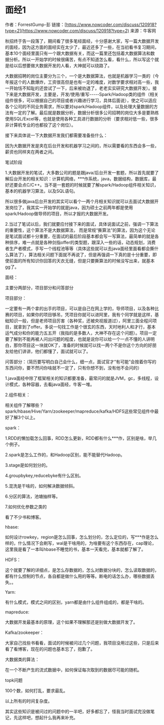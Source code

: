 # 面经1


作者：ForrestGump-彭
链接：[https://www.nowcoder.com/discuss/120918?type=2](https://www.nowcoder.com/discuss/120918?type=2)
来源：牛客网

秋招终于告一段落了，期间看了很多笔经面经，十分感谢大家，写一篇大数据开发的面经，因为这方面的面经实在太少了，最近还多了一些，在当初看书复习期间，基本10个面经里面只有一个跟大数据有关，而这一篇里还包括着大数据算法和数据分析。所以一开始学的时候很痛苦，有点不知道怎么看，看什么，所以写这个就是给以后想要做大数据开发的人看，大神就可以绕路了。

大数据招聘的岗位主要分为三个，一个是大数据算法，也就是机器学习一类的（今年报这个的人数爆炸，工资很高但是也有一定的难度，对数学要求相对高一些，我一开始恬不知耻的还尝试了一下，后来被劝退了，老老实实研究大数据开发）。接下来是大数据开发，主要是，开发/使用/重写-----Spark/Hadoop类的组件（相关组件很多，可以根据自己的项目或者兴趣进行学习，具体后面说），使之可以适应各个公司的不同业务需求，所以要对spark/Hadoop组件，以及处理大量数据的方法有一定的了解。最后就是数据分析，数据分析很多公司招聘的岗位大多是要熟练使用SQL/Excel等，也就是使用各种工具进行数据的分析（要求相对低一些，很多非计算机专业的也都投了这个岗位）。

接下来具体说一下大数据开发我们都需要准备些什么：

因为大数据开发是夹在后台开发和机器学习之间的，所以需要看的东西会多一些，薪资也同样夹在两者之间。

笔试阶段

1.大数据开发的笔试，大多数公司的题是跟java/后台开发一套题，所以首先就要了解后台开发的相关知识：计算机网络，***作系统，java，数据结构，数据库，最好还要会点C/C++。当不是一套题的时候就要了解spark/Hadoop组件相关知识，基本的机器学习算法，以及SQL语句。

所以很多做java后台开发的其实可以看个一两个月相关知识就可以去面试大数据开发岗位了，我其实一开始学的就是java，因为硕士之前两年都是使用spark/Hadoop做导师的项目，所以才报的大数据开发。

2.当过了笔试以后，我们就要应付接下来的面试，具体说面试之前，强调一下算法的重要性，这个算法不是大数据算法， 而是常规“撕算法”的算法，因为这个无论是笔试面试都十分重要，在面试的最后阶段基本都会写一写算法，最简单的就是各种排序，难一点就是各种剑指offer的类型题，跟深入一些的话，动态规划，消费者生产者模式，手写一个线程池等等（具体这些就可以去java面经里面看都会撕什么算法了），算法相关问题下面就不再说了，但是再强调一下真的是十分重要，即使前面的所有知识你回答的天衣无缝，但是只要撕算法的时候没写出来，就基本gg了。

面经：

主要分两部分，项目部分和问答部分

项目部分：

一定要有一两个拿的出手的项目，可以是自己在网上学的，导师项目，以及各种比赛的项目，如果你的项目够吊，凭项目你就可以进阿里，我有个同学就是这样，基础知识一般，但是老师项目厉害（各种奖，还被央视报道过），阿里三面全程问项目，就拿到了offer。多说一句找工作是个很玄的东西，天时地利人和才行，基本运气成分和你的能力五五开（我指的是多数人，大神不存在这个问题）。项目一定要了解到不能再被人问出问题的程度，也就是说你可以给一个一点不懂的人讲明白，那你项目这一块就OK了，准备的时候就可以找一两个不是你这个方向的好朋友给他们讲讲，他们都懂了，面试就可以了。

问答部分：（简历要写明白自己会什么，细一点，面试官才“有可能”会按着你写的东西问你，要不然问你啥就不一定了，只有你想不到，没有他不会问的）

1.java面经中除了框架相关的知识都要准备，最常问的就是JVM，gc，多线程，设计模式，各种容器，去看java面经，牛客一堆。

2.组件相关：

相关组件了解哪些？spark/hbase/Hive/Yarn/zookeeper/mapreduce/kafka/HDFS这些常见组件中最好了解3个以上。

spark：

1.RDD的懒加载怎么回事，RDD怎么更新，RDD都有什么***作，区别是啥，举几个例子。

2.spark是怎么工作的，和Hadoop区别，能不能替代Hadoop。

3.stage是如何划分的。

4.groupbykey,reducebyke有什么区别。

5.混洗是干啥的，如何解决数据倾斜。

6.分区的算法，池塘抽样等。

7.如何优化参数之类的

看了不少书和博客。

hbase:

如何设计rowkey，region是怎么回事，怎么划分的，怎么定位的，写***作是怎么样的，什么情况下会刷写，wal是干啥用的，为啥要有这个东西存在，cap理论，这里我是看了一本叫hbase不睡觉的书，基本一天看完，基本就都了解了。

HDFS：

这个就要了解的详细点，是怎么存数据的，怎么对数据分块的，怎么读取数据的，都有什么控制的节点，各自都是做什么用的等等。断电的话怎么办，哪些数据丢失。。

Yarn:

有什么模式，模式之间的区别，yarn都是由什么组件组成的，都是干啥的。

mapreduce:

大数据开发最基本的原理，这个如果不理解那还是别做大数据开发了。

Kafka/zookeeper：

大家自己找些书看看，面试的时候被问过几个问题，我项目没用过这些，只是后来看了看博客，现在的问题也基本忘了，抱歉了。

大数据类的算法：

在一个不断产生的流式数据中，如何保证每次取到的数据尽可能的随机。

topk问题

100个数，如何打乱，要求最乱。

以上所有的时间复杂度。

其实这些知识是被问过的问题中的一半吧，好多都忘了，怪我当时面试完没做笔记，先这样吧，想起什么我再来补充。


